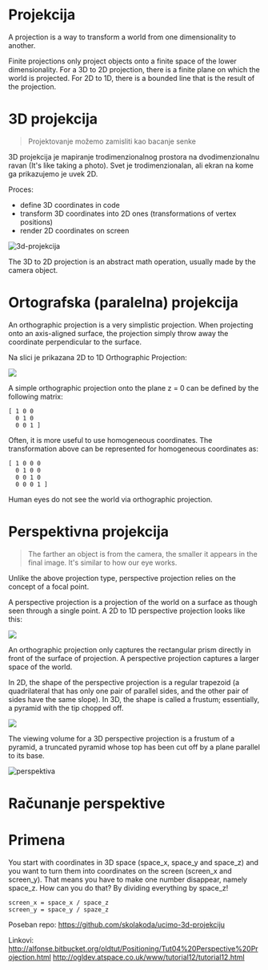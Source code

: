 # Projekcija

A projection is a way to transform a world from one dimensionality to another.

Finite projections only project objects onto a finite space of the lower dimensionality. For a 3D to 2D projection, there is a finite plane on which the world is projected. For 2D to 1D, there is a bounded line that is the result of the projection.

# 3D projekcija
> Projektovanje možemo zamisliti kao bacanje senke

3D projekcija je mapiranje trodimenzionalnog prostora na dvodimenzionalnu ravan (It's like taking a photo). Svet je trodimenzionalan, ali ekran na kome ga prikazujemo je uvek 2D.

Proces:
* define 3D coordinates in code
* transform 3D coordinates into 2D ones (transformations of vertex positions)
* render 2D coordinates on screen

![3d-projekcija](slike/3d-projekcija.jpg)

The 3D to 2D projection is an abstract math operation, usually made by the camera object.

# Ortografska (paralelna) projekcija

An orthographic projection is a very simplistic projection. When projecting onto an axis-aligned surface, the projection simply throw away the coordinate perpendicular to the surface.

Na slici je prikazana 2D to 1D Orthographic Projection:

![](slike/Ortho2DProjection.svg)

A simple orthographic projection onto the plane z = 0 can be defined by the following matrix:
```
[ 1 0 0
  0 1 0
  0 0 1 ]
```

Often, it is more useful to use homogeneous coordinates. The transformation above can be represented for homogeneous coordinates as:
```
[ 1 0 0 0
  0 1 0 0
  0 0 1 0
  0 0 0 1 ]
```

Human eyes do not see the world via orthographic projection.

# Perspektivna projekcija

> The farther an object is from the camera, the smaller it appears in the final image. It's similar to how our eye works.

Unlike the above projection type, perspective projection relies on the concept of a focal point.

A perspective projection is a projection of the world on a surface as though seen through a single point. A 2D to 1D perspective projection looks like this:

![](slike/Persp2DProjection.svg)

An orthographic projection only captures the rectangular prism directly in front of the surface of projection. A perspective projection captures a larger space of the world.

In 2D, the shape of the perspective projection is a regular trapezoid (a quadrilateral that has only one pair of parallel sides, and the other pair of sides have the same slope). In 3D, the shape is called a frustum; essentially, a pyramid with the tip chopped off.

![](slike/ViewFrustum.svg)

The viewing volume for a 3D perspective projection is a frustum of a pyramid, a truncated pyramid whose top has been cut off by a plane parallel to its base.

![perspektiva](slike/perspektiva.png)

# Računanje perspektive


# Primena

You start with coordinates in 3D space (space_x, space_y and space_z) and you want to turn them into coordinates on the screen (screen_x and screen_y). That means you have to make one number disappear, namely space_z. How can you do that? By dividing everything by space_z!

```
screen_x = space_x / space_z
screen_y = space_y / spaze_z
```


Poseban repo:
https://github.com/skolakoda/ucimo-3d-projekciju

Linkovi:
http://alfonse.bitbucket.org/oldtut/Positioning/Tut04%20Perspective%20Projection.html
http://ogldev.atspace.co.uk/www/tutorial12/tutorial12.html
